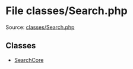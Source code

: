 File classes/Search.php
=========

Source: [classes/Search.php](https://github.com/PrestaShop/PrestaShop/blob/1.6.1.2/classes/Search.php)


Classes
-------

* [SearchCore](class.SearchCore.md)

